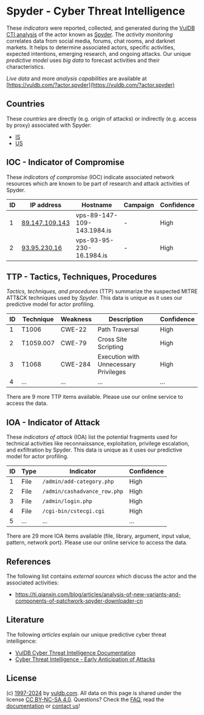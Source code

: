 # Spyder - Cyber Threat Intelligence

These _indicators_ were reported, collected, and generated during the [VulDB CTI analysis](https://vuldb.com/?kb.cti) of the actor known as [Spyder](https://vuldb.com/?actor.spyder). The _activity monitoring_ correlates data from social media, forums, chat rooms, and darknet markets. It helps to determine associated actors, specific activities, expected intentions, emerging research, and ongoing attacks. Our unique _predictive model_ uses _big data_ to forecast activities and their characteristics.

_Live data_ and more _analysis capabilities_ are available at [https://vuldb.com/?actor.spyder](https://vuldb.com/?actor.spyder)

## Countries

These _countries_ are directly (e.g. origin of attacks) or indirectly (e.g. access by proxy) associated with Spyder:

* [IS](https://vuldb.com/?country.is)
* [US](https://vuldb.com/?country.us)

## IOC - Indicator of Compromise

These _indicators of compromise_ (IOC) indicate associated network resources which are known to be part of research and attack activities of Spyder.

ID | IP address | Hostname | Campaign | Confidence
-- | ---------- | -------- | -------- | ----------
1 | [89.147.109.143](https://vuldb.com/?ip.89.147.109.143) | vps-89-147-109-143.1984.is | - | High
2 | [93.95.230.16](https://vuldb.com/?ip.93.95.230.16) | vps-93-95-230-16.1984.is | - | High

## TTP - Tactics, Techniques, Procedures

_Tactics, techniques, and procedures_ (TTP) summarize the suspected MITRE ATT&CK techniques used by _Spyder_. This data is unique as it uses our predictive model for actor profiling.

ID | Technique | Weakness | Description | Confidence
-- | --------- | -------- | ----------- | ----------
1 | T1006 | CWE-22 | Path Traversal | High
2 | T1059.007 | CWE-79 | Cross Site Scripting | High
3 | T1068 | CWE-284 | Execution with Unnecessary Privileges | High
4 | ... | ... | ... | ...

There are 9 more TTP items available. Please use our online service to access the data.

## IOA - Indicator of Attack

These _indicators of attack_ (IOA) list the potential fragments used for technical activities like reconnaissance, exploitation, privilege escalation, and exfiltration by Spyder. This data is unique as it uses our predictive model for actor profiling.

ID | Type | Indicator | Confidence
-- | ---- | --------- | ----------
1 | File | `/admin/add-category.php` | High
2 | File | `/admin/cashadvance_row.php` | High
3 | File | `/admin/login.php` | High
4 | File | `/cgi-bin/cstecgi.cgi` | High
5 | ... | ... | ...

There are 29 more IOA items available (file, library, argument, input value, pattern, network port). Please use our online service to access the data.

## References

The following list contains _external sources_ which discuss the actor and the associated activities:

* https://ti.qianxin.com/blog/articles/analysis-of-new-variants-and-components-of-patchwork-spyder-downloader-cn

## Literature

The following _articles_ explain our unique predictive cyber threat intelligence:

* [VulDB Cyber Threat Intelligence Documentation](https://vuldb.com/?kb.cti)
* [Cyber Threat Intelligence - Early Anticipation of Attacks](https://www.scip.ch/en/?labs.20201022)

## License

(c) [1997-2024](https://vuldb.com/?kb.changelog) by [vuldb.com](https://vuldb.com/?kb.about). All data on this page is shared under the license [CC BY-NC-SA 4.0](https://creativecommons.org/licenses/by-nc-sa/4.0/). Questions? Check the [FAQ](https://vuldb.com/?kb.faq), read the [documentation](https://vuldb.com/?kb) or [contact us](https://vuldb.com/?contact)!

